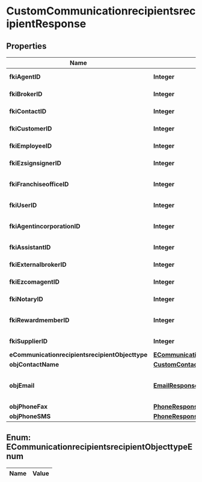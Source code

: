 

# CustomCommunicationrecipientsrecipientResponse

## Properties

Name | Type | Description | Notes
------------ | ------------- | ------------- | -------------
**fkiAgentID** | **Integer** | The unique ID of the Agent. |  [optional]
**fkiBrokerID** | **Integer** | The unique ID of the Broker. |  [optional]
**fkiContactID** | **Integer** | The unique ID of the Contact |  [optional]
**fkiCustomerID** | **Integer** | The unique ID of the Customer. |  [optional]
**fkiEmployeeID** | **Integer** | The unique ID of the Employee. |  [optional]
**fkiEzsignsignerID** | **Integer** | The unique ID of the Ezsignsigner |  [optional]
**fkiFranchiseofficeID** | **Integer** | The unique ID of the Franchisereoffice |  [optional]
**fkiUserID** | **Integer** | The unique ID of the User |  [optional]
**fkiAgentincorporationID** | **Integer** | The unique ID of the Agentincorporation. |  [optional]
**fkiAssistantID** | **Integer** | The unique ID of the Assistant. |  [optional]
**fkiExternalbrokerID** | **Integer** | The unique ID of the Externalbroker. |  [optional]
**fkiEzcomagentID** | **Integer** | The unique ID of the Ezcomagent. |  [optional]
**fkiNotaryID** | **Integer** | The unique ID of the Notary. |  [optional]
**fkiRewardmemberID** | **Integer** | The unique ID of the Rewardmember. |  [optional]
**fkiSupplierID** | **Integer** | The unique ID of the Supplier. |  [optional]
**eCommunicationrecipientsrecipientObjecttype** | [**ECommunicationrecipientsrecipientObjecttypeEnum**](#ECommunicationrecipientsrecipientObjecttypeEnum) |  | 
**objContactName** | [**CustomContactNameResponse**](CustomContactNameResponse.md) |  | 
**objEmail** | [**EmailResponse**](EmailResponse.md) | An Email Object and children to create a complete structure |  [optional]
**objPhoneFax** | [**PhoneResponseCompound**](PhoneResponseCompound.md) |  |  [optional]
**objPhoneSMS** | [**PhoneResponseCompound**](PhoneResponseCompound.md) |  |  [optional]


## Enum: ECommunicationrecipientsrecipientObjecttypeEnum

Name | Value
---- | -----




